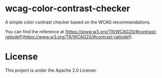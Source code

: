 # wcag-color-contrast-checker

A simple color contrast checker based on the WCAG recommendations.

You can find the reference at [https://www.w3.org/TR/WCAG20/#contrast-ratiodef](https://www.w3.org/TR/WCAG20/#contrast-ratiodef).

# License
This project is under the Apache 2.0 License.
